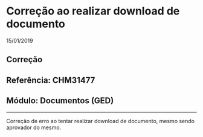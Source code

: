 # Correção ao realizar download de documento
15/01/2019
## Correção
## Referência: CHM31477
## Módulo: Documentos (GED)
***

Correção de erro ao tentar realizar download de documento, mesmo sendo aprovador do mesmo.